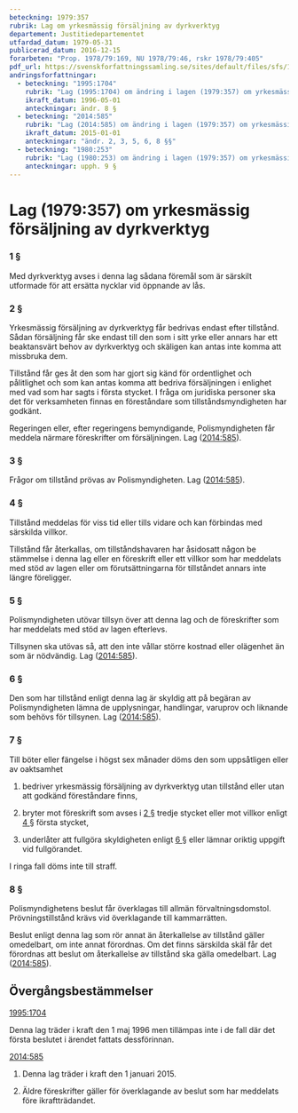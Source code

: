 ```yaml
---
beteckning: 1979:357
rubrik: Lag om yrkesmässig försäljning av dyrkverktyg
departement: Justitiedepartementet
utfardad_datum: 1979-05-31
publicerad_datum: 2016-12-15
forarbeten: "Prop. 1978/79:169, NU 1978/79:46, rskr 1978/79:405"
pdf_url: https://svenskforfattningssamling.se/sites/default/files/sfs/1979-05/SFS1979-357.pdf
andringsforfattningar:
  - beteckning: "1995:1704"
    rubrik: "Lag (1995:1704) om ändring i lagen (1979:357) om yrkesmässig försäljning av dyrkverktyg"
    ikraft_datum: 1996-05-01
    anteckningar: ändr. 8 §
  - beteckning: "2014:585"
    rubrik: "Lag (2014:585) om ändring i lagen (1979:357) om yrkesmässig försäljning av dyrkverktyg"
    ikraft_datum: 2015-01-01
    anteckningar: "ändr. 2, 3, 5, 6, 8 §§"
  - beteckning: "1980:253"
    rubrik: "Lag (1980:253) om ändring i lagen (1979:357) om yrkesmässig försäljning av dyrkverktyg"
    anteckningar: upph. 9 §
---
```


# Lag (1979:357) om yrkesmässig försäljning av dyrkverktyg

### 1 §

Med dyrkverktyg avses i denna lag sådana föremål som är särskilt utformade för att ersätta nycklar vid öppnande av lås.

### 2 §

Yrkesmässig försäljning av dyrkverktyg får bedrivas endast efter tillstånd. Sådan försäljning får ske endast till den som i sitt yrke eller annars har ett beaktansvärt behov av dyrkverktyg och skäligen kan antas inte komma att missbruka dem.

Tillstånd får ges åt den som har gjort sig känd för ordentlighet och pålitlighet och som kan antas komma att bedriva försäljningen i enlighet med vad som har sagts i första stycket. I fråga om juridiska personer ska det för verksamheten finnas en föreståndare som tillståndsmyndigheten har godkänt.

Regeringen eller, efter regeringens bemyndigande, Polismyndigheten får meddela närmare föreskrifter om försäljningen. Lag ([2014:585](https://selex.se/eli/sfs/2014/585)).

### 3 §

Frågor om tillstånd prövas av Polismyndigheten. Lag ([2014:585](https://selex.se/eli/sfs/2014/585)).

### 4 §

Tillstånd meddelas för viss tid eller tills vidare och kan förbindas med särskilda villkor.

Tillstånd får återkallas, om tillståndshavaren har åsidosatt någon be stämmelse i denna lag eller en föreskrift eller ett villkor som har meddelats med stöd av lagen eller om förutsättningarna för tillståndet annars inte längre föreligger.

### 5 §

Polismyndigheten utövar tillsyn över att denna lag och de föreskrifter som har meddelats med stöd av lagen efterlevs.

Tillsynen ska utövas så, att den inte vållar större kostnad eller olägenhet än som är nödvändig. Lag ([2014:585](https://selex.se/eli/sfs/2014/585)).

### 6 §

Den som har tillstånd enligt denna lag är skyldig att på begäran av Polismyndigheten lämna de upplysningar, handlingar, varuprov och liknande som behövs för tillsynen. Lag ([2014:585](https://selex.se/eli/sfs/2014/585)).

### 7 §

Till böter eller fängelse i högst sex månader döms den som uppsåtligen eller av oaktsamhet

1. bedriver yrkesmässig försäljning av dyrkverktyg utan tillstånd eller utan att godkänd föreståndare finns,

2. bryter mot föreskrift som avses i [2 §](#2) tredje stycket eller mot villkor enligt [4 §](#4) första stycket,

3. underlåter att fullgöra skyldigheten enligt [6 §](#6) eller lämnar oriktig uppgift vid fullgörandet.

I ringa fall döms inte till straff.

### 8 §

Polismyndighetens beslut får överklagas till allmän förvaltningsdomstol. Prövningstillstånd krävs vid överklagande till kammarrätten.

Beslut enligt denna lag som rör annat än återkallelse av tillstånd gäller omedelbart, om inte annat förordnas. Om det finns särskilda skäl får det förordnas att beslut om återkallelse av tillstånd ska gälla omedelbart. Lag ([2014:585](https://selex.se/eli/sfs/2014/585)).

## Övergångsbestämmelser

[1995:1704](https://selex.se/eli/sfs/1995/1704)

Denna lag träder i kraft den 1 maj 1996 men tillämpas inte i de fall där det första beslutet i ärendet fattats dessförinnan.

[2014:585](https://selex.se/eli/sfs/2014/585)

1. Denna lag träder i kraft den 1 januari 2015.

2. Äldre föreskrifter gäller för överklagande av beslut som har meddelats före ikraftträdandet.